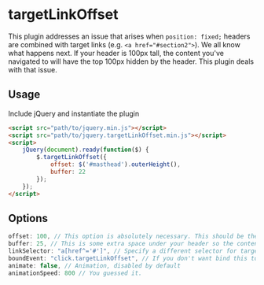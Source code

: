 # targetLinkOffset

This plugin addresses an issue that arises when `position: fixed;` headers are combined with target links (e.g. `<a href="#section2">`). We all know what happens next. If your header is 100px tall, the content you've navigated to will have the top 100px hidden by the header. This plugin deals with that issue.

## Usage

Include jQuery and instantiate the plugin

```html
<script src="path/to/jquery.min.js"></script>
<script src="path/to/jquery.targetLinkOffset.min.js"></script>
<script>
    jQuery(document).ready(function($) {
        $.targetLinkOffset({
            offset: $('#masthead').outerHeight(),
            buffer: 22
        });
    });
</script>
```

## Options

```javascript
offset: 100, // This option is absolutely necessary. This should be the calculated height of your header
buffer: 25, // This is some extra space under your header so the content isn't flush with the header's bottom
linkSelector: "a[href^='#']", // Specify a different selector for target links
boundEvent: "click.targetLinkOffset", // If you don't want bind this to click events
animate: false, // Animation, disabled by default
animationSpeed: 800 // You guessed it.
```